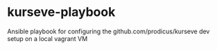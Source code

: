 # kurseve-playbook
Ansible playbook for configuring the github.com/prodicus/kurseve dev setup on a local vagrant VM
